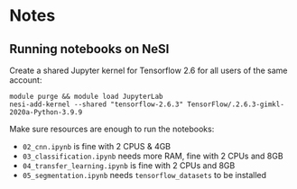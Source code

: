 # Notes

## Running notebooks on NeSI

Create a shared Jupyter kernel for Tensorflow 2.6 for all users of the same account:
```
module purge && module load JupyterLab
nesi-add-kernel --shared "tensorflow-2.6.3" TensorFlow/.2.6.3-gimkl-2020a-Python-3.9.9
```

Make sure resources are enough to run the notebooks:

- `02_cnn.ipynb` is fine with 2 CPUS & 4GB
- `03_classification.ipynb` needs more RAM, fine with 2 CPUs and 8GB
- `04_transfer_learning.ipynb` is fine with 2 CPUs and 8GB
- `05_segmentation.ipynb` needs `tensorflow_datasets` to be installed
